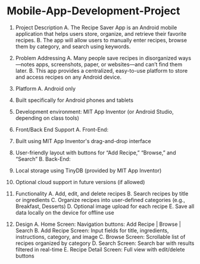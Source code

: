 # Mobile-App-Development-Project

1. Project Description
A.	The Recipe Saver App is an Android mobile application that helps users store, organize, and retrieve their favorite recipes.
B.	The app will allow users to manually enter recipes, browse them by category, and search using keywords.
2. Problem Addressing
A.	Many people save recipes in disorganized ways—notes apps, screenshots, paper, or websites—and can’t find them later.
B.	This app provides a centralized, easy-to-use platform to store and access recipes on any Android device.

3. Platform
A.	Android only
1.	Built specifically for Android phones and tablets
2.	Development environment: MIT App Inventor (or Android Studio, depending on class tools)
4. Front/Back End Support
A.	Front-End:
1.	Built using MIT App Inventor's drag-and-drop interface
2.	User-friendly layout with buttons for “Add Recipe,” “Browse,” and “Search”
B.	Back-End:
1.	Local storage using TinyDB (provided by MIT App Inventor)
2.	Optional cloud support in future versions (if allowed)

5. Functionality
A.	Add, edit, and delete recipes
B.	Search recipes by title or ingredients
C.	Organize recipes into user-defined categories (e.g., Breakfast, Desserts)
D.	Optional image upload for each recipe
E.	Save all data locally on the device for offline use

6. Design 
A.	Home Screen: Navigation buttons: Add Recipe | Browse | Search
B.	Add Recipe Screen: Input fields for title, ingredients, instructions, category, and image
C.	Browse Screen: Scrollable list of recipes organized by category
D.	Search Screen: Search bar with results filtered in real-time
E.	Recipe Detail Screen: Full view with edit/delete buttons
